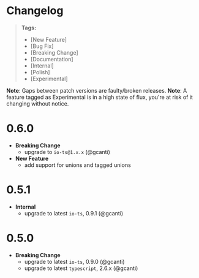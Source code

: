 # Changelog

> **Tags:**
>
> * [New Feature]
> * [Bug Fix]
> * [Breaking Change]
> * [Documentation]
> * [Internal]
> * [Polish]
> * [Experimental]

**Note**: Gaps between patch versions are faulty/broken releases. **Note**: A feature tagged as Experimental is in a
high state of flux, you're at risk of it changing without notice.

# 0.6.0

* **Breaking Change**
  * upgrade to `io-ts@1.x.x` (@gcanti)
* **New Feature**
  * add support for unions and tagged unions

# 0.5.1

* **Internal**
  * upgrade to latest `io-ts`, 0.9.1 (@gcanti)

# 0.5.0

* **Breaking Change**
  * upgrade to latest `io-ts`, 0.9.0 (@gcanti)
  * upgrade to latest `typescript`, 2.6.x (@gcanti)
